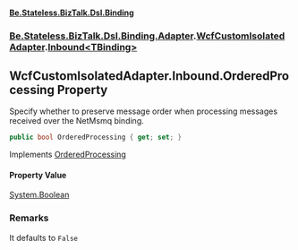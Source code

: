 #### [Be.Stateless.BizTalk.Dsl.Binding](README.md 'README')
### [Be.Stateless.BizTalk.Dsl.Binding.Adapter](Be.Stateless.BizTalk.Dsl.Binding.Adapter.md 'Be.Stateless.BizTalk.Dsl.Binding.Adapter').[WcfCustomIsolatedAdapter](WcfCustomIsolatedAdapter.md 'Be.Stateless.BizTalk.Dsl.Binding.Adapter.WcfCustomIsolatedAdapter').[Inbound&lt;TBinding&gt;](WcfCustomIsolatedAdapter.Inbound_TBinding_.md 'Be.Stateless.BizTalk.Dsl.Binding.Adapter.WcfCustomIsolatedAdapter.Inbound<TBinding>')

## WcfCustomIsolatedAdapter.Inbound<TBinding>.OrderedProcessing Property

Specify whether to preserve message order when processing messages received over the NetMsmq binding.

```csharp
public bool OrderedProcessing { get; set; }
```

Implements [OrderedProcessing](https://docs.microsoft.com/en-us/dotnet/api/Microsoft.BizTalk.Adapter.Wcf.Config.IAdapterConfigOrdering.OrderedProcessing 'Microsoft.BizTalk.Adapter.Wcf.Config.IAdapterConfigOrdering.OrderedProcessing')

#### Property Value
[System.Boolean](https://docs.microsoft.com/en-us/dotnet/api/System.Boolean 'System.Boolean')

### Remarks
It defaults to `False`